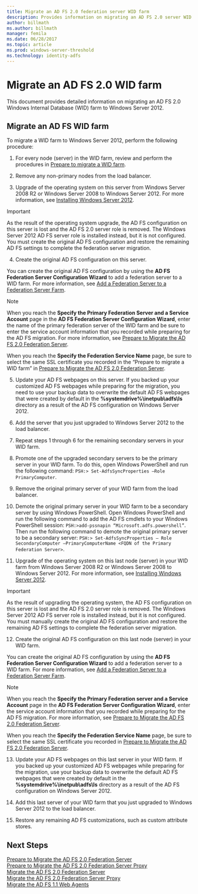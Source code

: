 ```yaml
---
title: Migrate an AD FS 2.0 federation server WID farm
description: Provides information on migrating an AD FS 2.0 server WID farm to Windows Server 2012
author: billmath
ms.author: billmath
manager: femila
ms.date: 06/28/2017
ms.topic: article
ms.prod: windows-server-threshold
ms.technology: identity-adfs
---
```



# Migrate an AD FS 2.0 WID farm  
This document provides detailed information on migrating an AD FS 2.0 Windows Internal Database (WID) farm to Windows Server 2012.

## Migrate an AD FS WID farm
To migrate a WID farm to Windows Server 2012, perform the following procedure:  
  
1.  For every node (server) in the WID farm, review and perform the procedures in [Prepare to migrate a WID farm](prepare-to-migrate-a-wid-farm.md).  
  
2.  Remove any non-primary nodes from the load balancer.  
  
3.  Upgrade of the operating system on this server from Windows Server 2008 R2 or Windows Server 2008 to Windows Server 2012. For more information, see [Installing Windows Server 2012](https://technet.microsoft.com/library/jj134246.aspx).  
  
> [!IMPORTANT]
>  As the result of the operating system upgrade, the AD FS configuration on this server is lost and the AD FS 2.0 server role is removed. The Windows Server 2012 AD FS server role is installed instead, but it is not configured. You must create the original AD FS configuration and restore the remaining AD FS settings to complete the federation server migration.  
  
4. Create the original AD FS configuration on this server.  
  
You can create the original AD FS configuration by using the **AD FS Federation Server Configuration Wizard** to add a federation server to a WID farm. For more information, see [Add a Federation Server to a Federation Server Farm](add-a-federation-server-to-a-federation-server-farm.md).  
  
> [!NOTE]
> When you reach the **Specify the Primary Federation Server and a Service Account** page in the **AD FS Federation Server Configuration Wizard**, enter the name of the primary federation server of the WID farm and be sure to enter the service account information that you recorded while preparing for the AD FS migration. For more information, see [Prepare to Migrate the AD FS 2.0 Federation Server](prepare-to-migrate-a-wid-farm.md). 
>  
> When you reach the **Specify the Federation Service Name** page, be sure to select the same SSL certificate you recorded in the “Prepare to migrate a WID farm” in [Prepare to Migrate the AD FS 2.0 Federation Server](prepare-to-migrate-a-wid-farm.md).  
  
5. Update your AD FS webpages on this server. If you backed up your customized AD FS webpages while preparing for the migration, you need to use your backup data to overwrite the default AD FS webpages that were created by default in the **%systemdrive%\inetpub\adfs\ls** directory as a result of the AD FS configuration on Windows Server 2012.  
  
6. Add the server that you just upgraded to Windows Server 2012 to the load balancer.  
  
7. Repeat steps 1 through 6 for the remaining secondary servers in your WID farm.  
  
8. Promote one of the upgraded secondary servers to be the primary server in your WID farm. To do this, open Windows PowerShell and run the following command: `PSH:> Set-AdfsSyncProperties –Role PrimaryComputer`.  
  
9. Remove the original primary server of your WID farm from the load balancer.  
  
10. Demote the original primary server in your WID farm to be a secondary server by using Windows PowerShell. Open Windows PowerShell and run the following command to add the AD FS cmdlets to your Windows PowerShell session: `PSH:>add-pssnapin “Microsoft.adfs.powershell”`. Then run the following command to demote the original primary server to be a secondary server: `PSH:> Set-AdfsSyncProperties – Role SecondaryComputer –PrimaryComputerName <FQDN of the Primary Federation Server>`.  
  
11. Upgrade of the operating system on this last node (server) in your WID farm from Windows Server 2008 R2 or Windows Server 2008 to Windows Server 2012. For more information, see [Installing Windows Server 2012](https://technet.microsoft.com/library/jj134246.aspx).  
  
> [!IMPORTANT]
>  As the result of upgrading the operating system, the AD FS configuration on this server is lost and the AD FS 2.0 server role is removed. The Windows Server 2012 AD FS server role is installed instead, but it is not configured. You must manually create the original AD FS configuration and restore the remaining AD FS settings to complete the federation server migration.  
  
12. Create the original AD FS configuration on this last node (server) in your WID farm.  
  
You can create the original AD FS configuration by using the **AD FS Federation Server Configuration Wizard** to add a federation server to a WID farm. For more information, see [Add a Federation Server to a Federation Server Farm](add-a-federation-server-to-a-federation-server-farm.md).  
  
> [!NOTE]
> When you reach the **Specify the Primary Federation server and a Service Account** page in the **AD FS Federation Server Configuration Wizard**, enter the service account information that you recorded while preparing for the AD FS migration. For more information, see [Prepare to Migrate the AD FS 2.0 Federation Server](prepare-to-migrate-a-wid-farm.md). 
>  
> When you reach the **Specify the Federation Service Name** page, be sure to select the same SSL certificate you recorded in [Prepare to Migrate the AD FS 2.0 Federation Server](prepare-to-migrate-a-wid-farm.md).  
  
13. Update your AD FS webpages on this last server in your WID farm. If you backed up your customized AD FS webpages while preparing for the migration, use your backup data to overwrite the default AD FS webpages that were created by default in the **%systemdrive%\inetpub\adfs\ls** directory as a result of the AD FS configuration on Windows Server 2012.  
  
14. Add this last server of your WID farm that you just upgraded to Windows Server 2012 to the load balancer.  
  
15. Restore any remaining AD FS customizations, such as custom attribute stores.  
  
## Next Steps
 [Prepare to Migrate the AD FS 2.0 Federation Server](prepare-to-migrate-ad-fs-fed-server.md)   
 [Prepare to Migrate the AD FS 2.0 Federation Server Proxy](prepare-to-migrate-ad-fs-fed-proxy.md)   
 [Migrate the AD FS 2.0 Federation Server](migrate-the-ad-fs-fed-server.md)   
 [Migrate the AD FS 2.0 Federation Server Proxy](migrate-the-ad-fs-2-fed-server-proxy.md)   
 [Migrate the AD FS 1.1 Web Agents](migrate-the-ad-fs-web-agent.md)